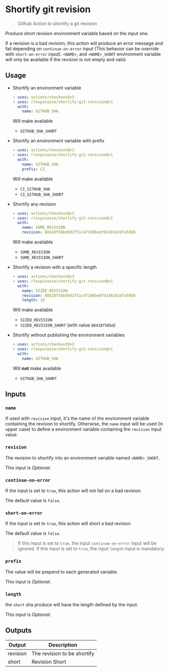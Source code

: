 # Shortify git revision

> Github Action to shortify a git revision

Produce short revision environment variable based on the input one.

If a revision is a bad revision, this action will produce an error message and fail depending on `continue-on-error` input (This behavior can be override with `short-on-error` input).
`<NAME>`, and `<NAME>_SHORT` environment variable will only be available if the revision is not empty and valid.

## Usage

- Shortify an environment variable

  ```yaml
  - uses: actions/checkout@v3
  - uses: rlespinasse/shortify-git-revision@v1
    with:
      name: GITHUB_SHA
  ```

  Will make available

  - `GITHUB_SHA_SHORT`

- Shortify an environment variable with prefix

  ```yaml
  - uses: actions/checkout@v3
  - uses: rlespinasse/shortify-git-revision@v1
    with:
      name: GITHUB_SHA
      prefix: CI_
  ```

  Will make available

  - `CI_GITHUB_SHA`
  - `CI_GITHUB_SHA_SHORT`

- Shortify any revision

  ```yaml
  - uses: actions/checkout@v3
  - uses: rlespinasse/shortify-git-revision@v1
    with:
      name: SOME_REVISION
      revision: 88428f56bd9d2751c47106bedfd148162dfa50b8
  ```

  Will make available

  - `SOME_REVISION`
  - `SOME_REVISION_SHORT`

- Shortify a revision with a specific length

  ```yaml
  - uses: actions/checkout@v3
  - uses: rlespinasse/shortify-git-revision@v1
    with:
      name: SIZED_REVISION
      revision: 88428f56bd9d2751c47106bedfd148162dfa50b8
      length: 10
  ```

  Will make available

  - `SIZED_REVISION`
  - `SIZED_REVISION_SHORT` (with value `88428f56bd`)

- Shortify without publishing the environment variables

  ```yaml
  - uses: actions/checkout@v3
  - uses: rlespinasse/shortify-git-revision@v1
    with:
      name: GITHUB_SHA
  ```

  Will **not** make available

  - `GITHUB_SHA_SHORT`

## Inputs

### `name`

If used with `revision` input, it's the name of the environment variable containing the revision to shortify.
Otherwise, the `name` input will be used (in upper case) to define a environment variable containing the `revision` input value.

### `revision`

The revision to shortify into an environment variable named `<NAME>_SHORT`.

This input is _Optional_.

### `continue-on-error`

If the input is set to `true`, this action will not fail on a bad revision

The default value is `false`.

### `short-on-error`

If the input is set to `true`, this action will short a bad revision

The default value is `false`.

> If this input is set to `true`, the input `continue-on-error` input will be ignored.
> If this input is set to `true`, the input `length` input is mandatory.

### `prefix`

The value will be prepend to each generated variable.

This input is _Optional_.

### `length`

the `short` sha produce will have the length defined by the input.

This input is _Optional_.

## Outputs

| Output   | Description                 |
| -------- | --------------------------- |
| revision | The revision to be shortify |
| short    | Revision Short              |
